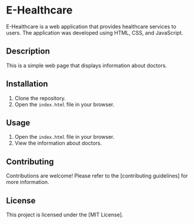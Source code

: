 # E-Healthcare

E-Healthcare is a web application that provides healthcare services to users. The application was developed using HTML, CSS, and JavaScript.

## Description

This is a simple web page that displays information about doctors.

## Installation

1. Clone the repository.
2. Open the `index.html` file in your browser.

## Usage

1. Open the `index.html` file in your browser.
2. View the information about doctors.

## Contributing

Contributions are welcome! Please refer to the [contributing guidelines] for more information.

## License

This project is licensed under the [MIT License].

